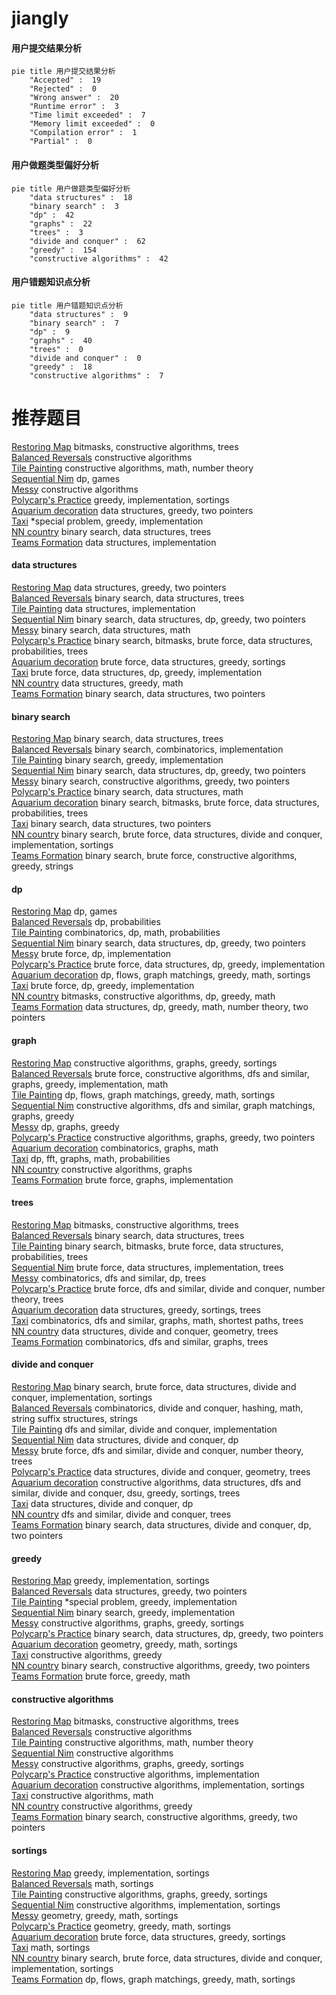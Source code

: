# jiangIy
<!-- tabs:start -->
#### **用户提交结果分析**

```mermaid
pie title 用户提交结果分析
    "Accepted" :  19
    "Rejected" :  0
    "Wrong answer" :  20
    "Runtime error" :  3
    "Time limit exceeded" :  7
    "Memory limit exceeded" :  0
    "Compilation error" :  1
    "Partial" :  0
```
#### **用户做题类型偏好分析**

```mermaid
pie title 用户做题类型偏好分析
    "data structures" :  18
    "binary search" :  3
    "dp" :  42
    "graphs" :  22
    "trees" :  3
    "divide and conquer" :  62
    "greedy" :  154
    "constructive algorithms" :  42
```
#### **用户错题知识点分析**

```mermaid
pie title 用户错题知识点分析
    "data structures" :  9
    "binary search" :  7
    "dp" :  9
    "graphs" :  40
    "trees" :  0
    "divide and conquer" :  0
    "greedy" :  18
    "constructive algorithms" :  7
```
<!-- tabs:end -->
# 推荐题目
[Restoring Map](http://codeforces.com/problemset/problem/566/E)		bitmasks,
                        constructive algorithms,
                        trees		  
[Balanced Reversals](http://codeforces.com/problemset/problem/1237/H)		constructive algorithms		  
[Tile Painting](https://codeforces.com/contest/1243/problem/C)		constructive algorithms,
                        math,
                        number theory		  
[Sequential Nim](http://codeforces.com/problemset/problem/1382/B)		dp,
                        games		  
[Messy](https://codeforces.com/contest/1261/problem/A)		constructive algorithms		  
[Polycarp's Practice](http://codeforces.com/problemset/problem/1006/B)		greedy,
                        implementation,
                        sortings		  
[Aquarium decoration](http://codeforces.com/problemset/problem/799/E)		data structures,
                        greedy,
                        two pointers		  
[Taxi](http://codeforces.com/problemset/problem/158/B)		*special problem,
                        greedy,
                        implementation		  
[NN country](http://codeforces.com/problemset/problem/983/E)		binary search,
                        data structures,
                        trees		  
[Teams Formation](https://codeforces.com/contest/879/problem/D)		data structures,
                        implementation		  
<!-- tabs:start -->
#### **data structures**
[Restoring Map](http://codeforces.com/problemset/problem/799/E)		data structures,
                        greedy,
                        two pointers		  
[Balanced Reversals](http://codeforces.com/problemset/problem/983/E)		binary search,
                        data structures,
                        trees		  
[Tile Painting](https://codeforces.com/contest/879/problem/D)		data structures,
                        implementation		  
[Sequential Nim](http://codeforces.com/problemset/problem/1492/C)		binary search,
                        data structures,
                        dp,
                        greedy,
                        two pointers		  
[Messy](http://codeforces.com/problemset/problem/1490/G)		binary search,
                        data structures,
                        math		  
[Polycarp's Practice](http://codeforces.com/problemset/problem/1479/D)		binary search,
                        bitmasks,
                        brute force,
                        data structures,
                        probabilities,
                        trees		  
[Aquarium decoration](http://codeforces.com/problemset/problem/1497/A)		brute force,
                        data structures,
                        greedy,
                        sortings		  
[Taxi](http://codeforces.com/problemset/problem/1491/C)		brute force,
                        data structures,
                        dp,
                        greedy,
                        implementation		  
[NN country](http://codeforces.com/problemset/problem/1492/B)		data structures,
                        greedy,
                        math		  
[Teams Formation](http://codeforces.com/problemset/problem/1436/E)		binary search,
                        data structures,
                        two pointers		  
#### **binary search**
[Restoring Map](http://codeforces.com/problemset/problem/983/E)		binary search,
                        data structures,
                        trees		  
[Balanced Reversals](http://codeforces.com/problemset/problem/501/E)		binary search,
                        combinatorics,
                        implementation		  
[Tile Painting](http://codeforces.com/problemset/problem/1165/F2)		binary search,
                        greedy,
                        implementation		  
[Sequential Nim](http://codeforces.com/problemset/problem/1492/C)		binary search,
                        data structures,
                        dp,
                        greedy,
                        two pointers		  
[Messy](http://codeforces.com/problemset/problem/1463/D)		binary search,
                        constructive algorithms,
                        greedy,
                        two pointers		  
[Polycarp's Practice](http://codeforces.com/problemset/problem/1490/G)		binary search,
                        data structures,
                        math		  
[Aquarium decoration](http://codeforces.com/problemset/problem/1479/D)		binary search,
                        bitmasks,
                        brute force,
                        data structures,
                        probabilities,
                        trees		  
[Taxi](http://codeforces.com/problemset/problem/1436/E)		binary search,
                        data structures,
                        two pointers		  
[NN country](http://codeforces.com/problemset/problem/1461/D)		binary search,
                        brute force,
                        data structures,
                        divide and conquer,
                        implementation,
                        sortings		  
[Teams Formation](http://codeforces.com/problemset/problem/1493/C)		binary search,
                        brute force,
                        constructive algorithms,
                        greedy,
                        strings		  
#### **dp**
[Restoring Map](http://codeforces.com/problemset/problem/1382/B)		dp,
                        games		  
[Balanced Reversals](http://codeforces.com/problemset/problem/398/B)		dp,
                        probabilities		  
[Tile Painting](http://codeforces.com/problemset/problem/1153/F)		combinatorics,
                        dp,
                        math,
                        probabilities		  
[Sequential Nim](http://codeforces.com/problemset/problem/1492/C)		binary search,
                        data structures,
                        dp,
                        greedy,
                        two pointers		  
[Messy](https://codeforces.com/contest/1457/problem/C)		brute force,
                        dp,
                        implementation		  
[Polycarp's Practice](http://codeforces.com/problemset/problem/1491/C)		brute force,
                        data structures,
                        dp,
                        greedy,
                        implementation		  
[Aquarium decoration](http://codeforces.com/problemset/problem/1437/C)		dp,
                        flows,
                        graph matchings,
                        greedy,
                        math,
                        sortings		  
[Taxi](http://codeforces.com/problemset/problem/1499/B)		brute force,
                        dp,
                        greedy,
                        implementation		  
[NN country](http://codeforces.com/problemset/problem/1491/D)		bitmasks,
                        constructive algorithms,
                        dp,
                        greedy,
                        math		  
[Teams Formation](http://codeforces.com/problemset/problem/1497/E1)		data structures,
                        dp,
                        greedy,
                        math,
                        number theory,
                        two pointers		  
#### **graph**
[Restoring Map](http://codeforces.com/problemset/problem/1198/C)		constructive algorithms,
                        graphs,
                        greedy,
                        sortings		  
[Balanced Reversals](http://codeforces.com/problemset/problem/1487/C)		brute force,
                        constructive algorithms,
                        dfs and similar,
                        graphs,
                        greedy,
                        implementation,
                        math		  
[Tile Painting](http://codeforces.com/problemset/problem/1437/C)		dp,
                        flows,
                        graph matchings,
                        greedy,
                        math,
                        sortings		  
[Sequential Nim](http://codeforces.com/problemset/problem/1470/D)		constructive algorithms,
                        dfs and similar,
                        graph matchings,
                        graphs,
                        greedy		  
[Messy](http://codeforces.com/problemset/problem/1476/C)		dp,
                        graphs,
                        greedy		  
[Polycarp's Practice](http://codeforces.com/problemset/problem/1304/D)		constructive algorithms,
                        graphs,
                        greedy,
                        two pointers		  
[Aquarium decoration](http://codeforces.com/problemset/problem/1475/C)		combinatorics,
                        graphs,
                        math		  
[Taxi](http://codeforces.com/problemset/problem/553/E)		dp,
                        fft,
                        graphs,
                        math,
                        probabilities		  
[NN country](http://codeforces.com/problemset/problem/1495/C)		constructive algorithms,
                        graphs		  
[Teams Formation](http://codeforces.com/problemset/problem/1510/K)		brute force,
                        graphs,
                        implementation		  
#### **trees**
[Restoring Map](http://codeforces.com/problemset/problem/566/E)		bitmasks,
                        constructive algorithms,
                        trees		  
[Balanced Reversals](http://codeforces.com/problemset/problem/983/E)		binary search,
                        data structures,
                        trees		  
[Tile Painting](http://codeforces.com/problemset/problem/1479/D)		binary search,
                        bitmasks,
                        brute force,
                        data structures,
                        probabilities,
                        trees		  
[Sequential Nim](http://codeforces.com/problemset/problem/1511/C)		brute force,
                        data structures,
                        implementation,
                        trees		  
[Messy](http://codeforces.com/problemset/problem/1499/F)		combinatorics,
                        dfs and similar,
                        dp,
                        trees		  
[Polycarp's Practice](http://codeforces.com/problemset/problem/1491/E)		brute force,
                        dfs and similar,
                        divide and conquer,
                        number theory,
                        trees		  
[Aquarium decoration](http://codeforces.com/problemset/problem/1466/D)		data structures,
                        greedy,
                        sortings,
                        trees		  
[Taxi](http://codeforces.com/problemset/problem/1495/D)		combinatorics,
                        dfs and similar,
                        graphs,
                        math,
                        shortest paths,
                        trees		  
[NN country](http://codeforces.com/problemset/problem/1303/G)		data structures,
                        divide and conquer,
                        geometry,
                        trees		  
[Teams Formation](http://codeforces.com/problemset/problem/1454/E)		combinatorics,
                        dfs and similar,
                        graphs,
                        trees		  
#### **divide and conquer**
[Restoring Map](http://codeforces.com/problemset/problem/1461/D)		binary search,
                        brute force,
                        data structures,
                        divide and conquer,
                        implementation,
                        sortings		  
[Balanced Reversals](http://codeforces.com/problemset/problem/1466/G)		combinatorics,
                        divide and conquer,
                        hashing,
                        math,
                        string suffix structures,
                        strings		  
[Tile Painting](http://codeforces.com/problemset/problem/1490/D)		dfs and similar,
                        divide and conquer,
                        implementation		  
[Sequential Nim](https://codeforces.com/contest/1483/problem/C)		data structures,
                        divide and conquer,
                        dp		  
[Messy](http://codeforces.com/problemset/problem/1491/E)		brute force,
                        dfs and similar,
                        divide and conquer,
                        number theory,
                        trees		  
[Polycarp's Practice](http://codeforces.com/problemset/problem/1303/G)		data structures,
                        divide and conquer,
                        geometry,
                        trees		  
[Aquarium decoration](http://codeforces.com/problemset/problem/1494/D)		constructive algorithms,
                        data structures,
                        dfs and similar,
                        divide and conquer,
                        dsu,
                        greedy,
                        sortings,
                        trees		  
[Taxi](http://codeforces.com/problemset/problem/1482/E)		data structures,
                        divide and conquer,
                        dp		  
[NN country](http://codeforces.com/problemset/problem/566/C)		dfs and similar,
                        divide and conquer,
                        trees		  
[Teams Formation](http://codeforces.com/problemset/problem/1428/F)		binary search,
                        data structures,
                        divide and conquer,
                        dp,
                        two pointers		  
#### **greedy**
[Restoring Map](http://codeforces.com/problemset/problem/1006/B)		greedy,
                        implementation,
                        sortings		  
[Balanced Reversals](http://codeforces.com/problemset/problem/799/E)		data structures,
                        greedy,
                        two pointers		  
[Tile Painting](http://codeforces.com/problemset/problem/158/B)		*special problem,
                        greedy,
                        implementation		  
[Sequential Nim](http://codeforces.com/problemset/problem/1165/F2)		binary search,
                        greedy,
                        implementation		  
[Messy](http://codeforces.com/problemset/problem/1198/C)		constructive algorithms,
                        graphs,
                        greedy,
                        sortings		  
[Polycarp's Practice](http://codeforces.com/problemset/problem/1492/C)		binary search,
                        data structures,
                        dp,
                        greedy,
                        two pointers		  
[Aquarium decoration](https://codeforces.com/contest/1496/problem/C)		geometry,
                        greedy,
                        math,
                        sortings		  
[Taxi](http://codeforces.com/problemset/problem/1493/A)		constructive algorithms,
                        greedy		  
[NN country](http://codeforces.com/problemset/problem/1463/D)		binary search,
                        constructive algorithms,
                        greedy,
                        two pointers		  
[Teams Formation](http://codeforces.com/problemset/problem/1462/C)		brute force,
                        greedy,
                        math		  
#### **constructive algorithms**
[Restoring Map](http://codeforces.com/problemset/problem/566/E)		bitmasks,
                        constructive algorithms,
                        trees		  
[Balanced Reversals](http://codeforces.com/problemset/problem/1237/H)		constructive algorithms		  
[Tile Painting](https://codeforces.com/contest/1243/problem/C)		constructive algorithms,
                        math,
                        number theory		  
[Sequential Nim](https://codeforces.com/contest/1261/problem/A)		constructive algorithms		  
[Messy](http://codeforces.com/problemset/problem/1198/C)		constructive algorithms,
                        graphs,
                        greedy,
                        sortings		  
[Polycarp's Practice](http://codeforces.com/problemset/problem/1405/B)		constructive algorithms,
                        implementation		  
[Aquarium decoration](http://codeforces.com/problemset/problem/1365/F)		constructive algorithms,
                        implementation,
                        sortings		  
[Taxi](http://codeforces.com/problemset/problem/1372/C)		constructive algorithms,
                        math		  
[NN country](http://codeforces.com/problemset/problem/1493/A)		constructive algorithms,
                        greedy		  
[Teams Formation](http://codeforces.com/problemset/problem/1463/D)		binary search,
                        constructive algorithms,
                        greedy,
                        two pointers		  
#### **sortings**
[Restoring Map](http://codeforces.com/problemset/problem/1006/B)		greedy,
                        implementation,
                        sortings		  
[Balanced Reversals](http://codeforces.com/problemset/problem/1206/A)		math,
                        sortings		  
[Tile Painting](http://codeforces.com/problemset/problem/1198/C)		constructive algorithms,
                        graphs,
                        greedy,
                        sortings		  
[Sequential Nim](http://codeforces.com/problemset/problem/1365/F)		constructive algorithms,
                        implementation,
                        sortings		  
[Messy](https://codeforces.com/contest/1496/problem/C)		geometry,
                        greedy,
                        math,
                        sortings		  
[Polycarp's Practice](http://codeforces.com/problemset/problem/1495/A)		geometry,
                        greedy,
                        math,
                        sortings		  
[Aquarium decoration](http://codeforces.com/problemset/problem/1497/A)		brute force,
                        data structures,
                        greedy,
                        sortings		  
[Taxi](http://codeforces.com/problemset/problem/1427/A)		math,
                        sortings		  
[NN country](http://codeforces.com/problemset/problem/1461/D)		binary search,
                        brute force,
                        data structures,
                        divide and conquer,
                        implementation,
                        sortings		  
[Teams Formation](http://codeforces.com/problemset/problem/1437/C)		dp,
                        flows,
                        graph matchings,
                        greedy,
                        math,
                        sortings		  
<!-- tabs:end -->
